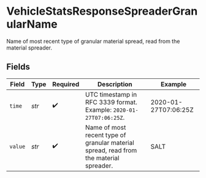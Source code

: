 # VehicleStatsResponseSpreaderGranularName

Name of most recent type of granular material spread, read from the material spreader.


## Fields

| Field                                                                                  | Type                                                                                   | Required                                                                               | Description                                                                            | Example                                                                                |
| -------------------------------------------------------------------------------------- | -------------------------------------------------------------------------------------- | -------------------------------------------------------------------------------------- | -------------------------------------------------------------------------------------- | -------------------------------------------------------------------------------------- |
| `time`                                                                                 | *str*                                                                                  | :heavy_check_mark:                                                                     | UTC timestamp in RFC 3339 format. Example: `2020-01-27T07:06:25Z`.                     | 2020-01-27T07:06:25Z                                                                   |
| `value`                                                                                | *str*                                                                                  | :heavy_check_mark:                                                                     | Name of most recent type of granular material spread, read from the material spreader. | SALT                                                                                   |
